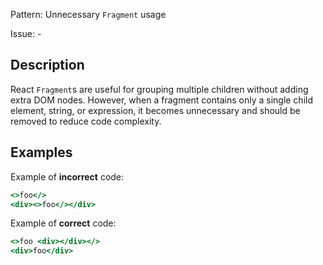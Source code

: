 Pattern: Unnecessary `Fragment` usage

Issue: -

## Description

React `Fragment`s are useful for grouping multiple children without adding extra DOM nodes. However, when a fragment contains only a single child element, string, or expression, it becomes unnecessary and should be removed to reduce code complexity.

## Examples

Example of **incorrect** code:
```jsx
<>foo</>
<div><>foo</></div>
```

Example of **correct** code:
```jsx
<>foo <div></div></>
<div>foo</div>
```